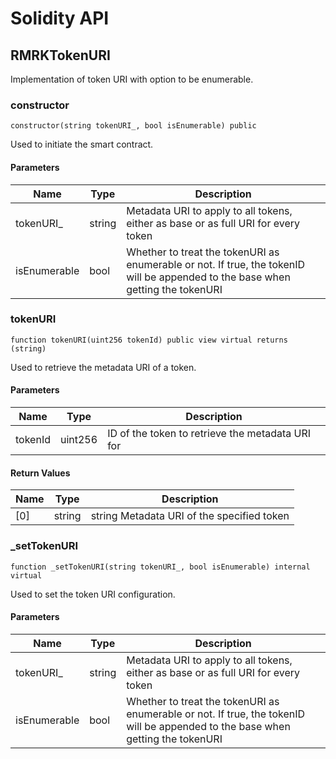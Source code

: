 # Solidity API

## RMRKTokenURI

Implementation of token URI with option to be enumerable.

### constructor

```solidity
constructor(string tokenURI_, bool isEnumerable) public
```

Used to initiate the smart contract.

#### Parameters

| Name | Type | Description |
| ---- | ---- | ----------- |
| tokenURI_ | string | Metadata URI to apply to all tokens, either as base or as full URI for every token |
| isEnumerable | bool | Whether to treat the tokenURI as enumerable or not. If true, the tokenID will be appended to  the base when getting the tokenURI |

### tokenURI

```solidity
function tokenURI(uint256 tokenId) public view virtual returns (string)
```

Used to retrieve the metadata URI of a token.

#### Parameters

| Name | Type | Description |
| ---- | ---- | ----------- |
| tokenId | uint256 | ID of the token to retrieve the metadata URI for |

#### Return Values

| Name | Type | Description |
| ---- | ---- | ----------- |
| [0] | string | string Metadata URI of the specified token |

### _setTokenURI

```solidity
function _setTokenURI(string tokenURI_, bool isEnumerable) internal virtual
```

Used to set the token URI configuration.

#### Parameters

| Name | Type | Description |
| ---- | ---- | ----------- |
| tokenURI_ | string | Metadata URI to apply to all tokens, either as base or as full URI for every token |
| isEnumerable | bool | Whether to treat the tokenURI as enumerable or not. If true, the tokenID will be appended to  the base when getting the tokenURI |


